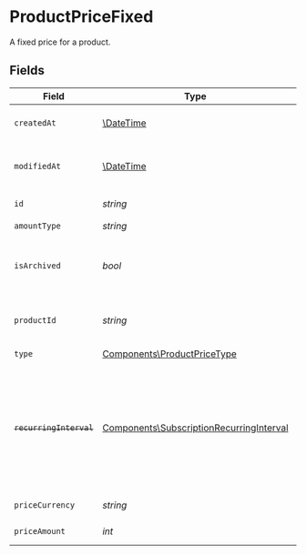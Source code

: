 # ProductPriceFixed

A fixed price for a product.


## Fields

| Field                                                                                                                   | Type                                                                                                                    | Required                                                                                                                | Description                                                                                                             |
| ----------------------------------------------------------------------------------------------------------------------- | ----------------------------------------------------------------------------------------------------------------------- | ----------------------------------------------------------------------------------------------------------------------- | ----------------------------------------------------------------------------------------------------------------------- |
| `createdAt`                                                                                                             | [\DateTime](https://www.php.net/manual/en/class.datetime.php)                                                           | :heavy_check_mark:                                                                                                      | Creation timestamp of the object.                                                                                       |
| `modifiedAt`                                                                                                            | [\DateTime](https://www.php.net/manual/en/class.datetime.php)                                                           | :heavy_check_mark:                                                                                                      | Last modification timestamp of the object.                                                                              |
| `id`                                                                                                                    | *string*                                                                                                                | :heavy_check_mark:                                                                                                      | The ID of the price.                                                                                                    |
| `amountType`                                                                                                            | *string*                                                                                                                | :heavy_check_mark:                                                                                                      | N/A                                                                                                                     |
| `isArchived`                                                                                                            | *bool*                                                                                                                  | :heavy_check_mark:                                                                                                      | Whether the price is archived and no longer available.                                                                  |
| `productId`                                                                                                             | *string*                                                                                                                | :heavy_check_mark:                                                                                                      | The ID of the product owning the price.                                                                                 |
| `type`                                                                                                                  | [Components\ProductPriceType](../../Models/Components/ProductPriceType.md)                                              | :heavy_check_mark:                                                                                                      | N/A                                                                                                                     |
| ~~`recurringInterval`~~                                                                                                 | [Components\SubscriptionRecurringInterval](../../Models/Components/SubscriptionRecurringInterval.md)                    | :heavy_check_mark:                                                                                                      | : warning: ** DEPRECATED **: This will be removed in a future release, please migrate away from it as soon as possible. |
| `priceCurrency`                                                                                                         | *string*                                                                                                                | :heavy_check_mark:                                                                                                      | The currency.                                                                                                           |
| `priceAmount`                                                                                                           | *int*                                                                                                                   | :heavy_check_mark:                                                                                                      | The price in cents.                                                                                                     |
